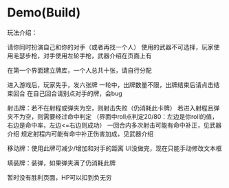 # Demo(Build)
玩法介绍：

请你同时扮演自己和你的对手（或者再找一个人）
使用的武器不可选择，玩家使用毛瑟步枪，对手使用左轮手枪，武器介绍在页面上有

在第一个界面建立牌库，一个人总共十张，请自行分配

进入游戏后，玩家先手，发六张牌
一轮中，出牌数量不限，出牌结束后请点击结束回合
在自己回合请别点对手的牌，会bug

射击牌：若不在射程或弹夹为空，则射击失败（仍消耗此卡牌）
        若进入射程且弹夹不为空，则需要经过命中判定
        （界面中roll点判定20/80：左边是你roll的值，右边是命中率，左边<=右边则成功）
        一回合内多次射击可能有命中补正，见武器介绍
        规定射程内可能有命中补正伤害加成，见武器介绍
        
移动牌：使用此牌可减少/增加和对手的距离
        UI没做完，现在只能手动修改文本框
        
填装牌：装弹，如果弹夹满了仍消耗此牌
 
暂时没有胜利页面，HP可以扣到负无穷
